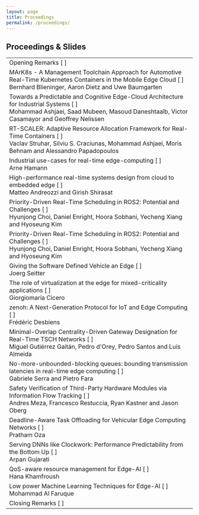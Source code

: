 ```yaml
---
layout: page
title: Proceedings
permalink: /proceedings/
---
```


## Proceedings & Slides

<table class="program" cellspacing="2" cellpadding="2">
    <tbody>
        <tr>
            <td>Opening Remarks [ 
                <a href="/assets/data/slides/opening.pdf"><i class="fa fa-slideshare"></i></a> 
                ]
            </td>
        </tr>
        <tr>
            <td>
                MArK8s - A Management Toolchain Approach for Automotive Real-Time Kubernetes Containers in the Mobile Edge Cloud [ 
                <a href="/assets/data/papers/3647.pdf"><i class="fa fa-file-text-o"></i></a>
                <a href="/assets/data/slides/blieninger.pdf"><i class="fa fa-slideshare"></i></a>
                ]
                <br>
                <span class="program-speaker">Bernhard Blieninger, Aaron Dietz and Uwe Baumgarten</span>
            </td>
        </tr>
        <tr>
            <td>
                Towards a Predictable and Cognitive Edge-Cloud Architecture for Industrial Systems [ 
                <a href="/assets/data/papers/4542.pdf"><i class="fa fa-file-text-o"></i></a>
                <a href="/assets/data/slides/ashjaei.pdf"><i class="fa fa-slideshare"></i></a>
                ]
                <br>
                <span class="program-speaker">Mohammad Ashjaei, Saad Mubeen, Masoud Daneshtaalb, Victor Casamayor and Geoffrey Nelissen<br>
                </span>
            </td>
        </tr>
        <tr>
            <td>
                RT-SCALER: Adaptive Resource Allocation Framework for Real-Time Containers [ 
                <a href="/assets/data/papers/8076.pdf"><i class="fa fa-file-text-o"></i></a>
                <a href="/assets/data/slides/struhar.pdf"><i class="fa fa-slideshare"></i></a>
                ]
                <br>
                <span class="program-speaker">Vaclav Struhar, Silviu S. Craciunas, Mohammad Ashjaei, Moris Behnam and Alessandro Papadopoulos<br>
                </span>
            </td>
        </tr>
        <tr>
            <td>
                Industrial use-cases for real-time edge-computing [ 
                <a href="/assets/data/slides/hamman.pdf"><i class="fa fa-slideshare"></i></a>
                ]
                <br>
                <span class="program-speaker">Arne Hamann<br>
                </span>
            </td>
        </tr>
        <tr>
            <td>
                High-performance real-time systems design from cloud to embedded edge [ 
                <a href="/assets/data/papers/5763.pdf"><i class="fa fa-file-text-o"></i></a>
                ]
                <br>
                <span class="program-speaker">Matteo Andreozzi and Girish Shirasat<br>
                </span>
            </td>
        </tr>
        <tr>
            <td>
                Priority-Driven Real-Time Scheduling in ROS2: Potential and Challenges [ 
                <a href="/assets/data/papers/0625.pdf"><i class="fa fa-file-text-o"></i></a>
                <a href="/assets/data/slides/choi.pdf"><i class="fa fa-slideshare"></i></a>
                ]
                <br>
                <span class="program-speaker">Hyunjong Choi, Daniel Enright, Hoora Sobhani, Yecheng Xiang and Hyoseung Kim<br>
                </span>
            </td>
        </tr>
        <tr>
            <td>
                Priority-Driven Real-Time Scheduling in ROS2: Potential and Challenges [ 
                <a href="/assets/data/papers/0625.pdf"><i class="fa fa-file-text-o"></i></a>
                <a href="/assets/data/slides/choi.pdf"><i class="fa fa-slideshare"></i></a>
                ]
                <br>
                <span class="program-speaker">Hyunjong Choi, Daniel Enright, Hoora Sobhani, Yecheng Xiang and Hyoseung Kim<br>
                </span>
            </td>
        </tr>
        <tr>
            <td>
                Giving the Software Defined Vehicle an Edge [ 
                <a href="/assets/data/slides/seitter.pdf"><i class="fa fa-slideshare"></i></a>
                ]
                <br>
                <span class="program-speaker">Joerg Seitter<br>
                </span>
            </td>
        </tr>
        <tr>
            <td>
                The role of virtualization at the edge for mixed-criticality applications [ 
                <a href="/assets/data/slides/cicero.pdf"><i class="fa fa-slideshare"></i></a>
                ]
                <br>
                <span class="program-speaker">Giorgiomaria Cicero<br>
                </span>
            </td>
        </tr>
        <tr>
            <td>
                zenoh: A Next-Generation Protocol for IoT and Edge Computing [ 
                <a href="/assets/data/slides/desbiens.pdf"><i class="fa fa-slideshare"></i></a>
                ]
                <br>
                <span class="program-speaker">Frédéric Desbiens<br>
                </span>
            </td>
        </tr>
        <tr>
            <td>
                Minimal-Overlap Centrality-Driven Gateway Designation for Real-Time TSCH Networks [ 
                <a href="/assets/data/papers/3523.pdf"><i class="fa fa-file-text-o"></i></a>
                <a href="/assets/data/slides/gaitan.pdf"><i class="fa fa-slideshare"></i></a>
                ]
                <br>
                <span class="program-speaker">Miguel Gutiérrez Gaitán, Pedro d'Orey, Pedro Santos and Luís Almeida<br>
                </span>
            </td>
        </tr>
        <tr>
            <td>
                No-more-unbounded-blocking queues: bounding transmission latencies in real-time edge computing [ 
                <a href="/assets/data/papers/8877.pdf"><i class="fa fa-file-text-o"></i></a>
                <a href="/assets/data/slides/serra.pdf"><i class="fa fa-slideshare"></i></a>
                ]
                <br>
                <span class="program-speaker">Gabriele Serra and Pietro Fara<br>
                </span>
            </td>
        </tr>
        <tr>
            <td>
                Safety Verification of Third-Party Hardware Modules via Information Flow Tracking [ 
                <a href="/assets/data/papers/7335.pdf"><i class="fa fa-file-text-o"></i></a>
                <a href="/assets/data/slides/meza.pdf"><i class="fa fa-slideshare"></i></a>
                ]
                <br>
                <span class="program-speaker">Andres Meza, Francesco Restuccia, Ryan Kastner and Jason Oberg<br>
                </span>
            </td>
        </tr>
        <tr>
            <td>
                Deadline-Aware Task Offloading for Vehicular Edge Computing Networks [ 
                <a href="/assets/data/slides/oza.pdf"><i class="fa fa-slideshare"></i></a>
                ]
                <br>
                <span class="program-speaker">Pratham Oza<br>
                </span>
            </td>
        </tr>
        <tr>
            <td>
                Serving DNNs like Clockwork: Performance Predictability from the Bottom Up [ 
                <a href="/assets/data/slides/gujarati.pdf"><i class="fa fa-slideshare"></i></a>
                ]
                <br>
                <span class="program-speaker">Arpan Gujarati<br>
                </span>
            </td>
        </tr>
        <tr>
            <td>
                QoS-aware resource management for Edge-AI [ 
                <a href="/assets/data/slides/khamfroush.pdf"><i class="fa fa-slideshare"></i></a>
                ]
                <br>
                <span class="program-speaker">Hana Khamfroush<br>
                </span>
            </td>
        </tr>
        <tr>
            <td>
                Low power Machine Learning Techniques for Edge-AI [ 
                <a href="/assets/data/slides/faruque.pdf"><i class="fa fa-slideshare"></i></a>
                ]
                <br>
                <span class="program-speaker">Mohammad Al Faruque<br>
                </span>
            </td>
        </tr>
        <tr>
            <td>Closing Remarks [ 
                <a href="/assets/data/slides/closing.pdf"><i class="fa fa-slideshare"></i></a> 
                ]
            </td>
        </tr>
    </tbody>
</table>
